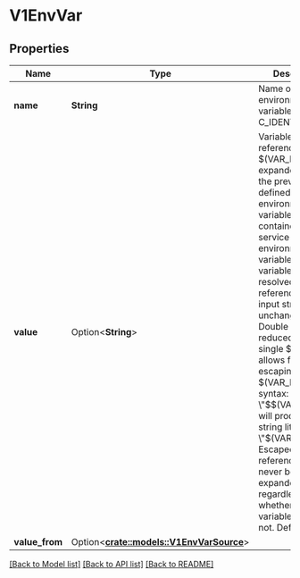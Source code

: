 # V1EnvVar

## Properties

Name | Type | Description | Notes
------------ | ------------- | ------------- | -------------
**name** | **String** | Name of the environment variable. Must be a C_IDENTIFIER. | 
**value** | Option<**String**> | Variable references $(VAR_NAME) are expanded using the previously defined environment variables in the container and any service environment variables. If a variable cannot be resolved, the reference in the input string will be unchanged. Double $$ are reduced to a single $, which allows for escaping the $(VAR_NAME) syntax: i.e. \"$$(VAR_NAME)\" will produce the string literal \"$(VAR_NAME)\". Escaped references will never be expanded, regardless of whether the variable exists or not. Defaults to \"\". | [optional]
**value_from** | Option<[**crate::models::V1EnvVarSource**](v1.EnvVarSource.md)> |  | [optional]

[[Back to Model list]](../README.md#documentation-for-models) [[Back to API list]](../README.md#documentation-for-api-endpoints) [[Back to README]](../README.md)


